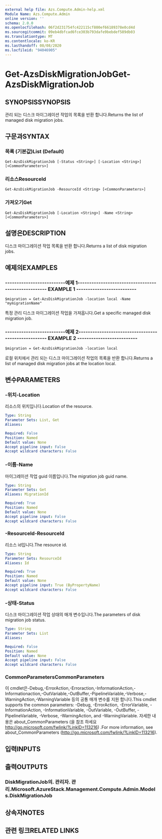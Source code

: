 ```yaml
---
external help file: Azs.Compute.Admin-help.xml
Module Name: Azs.Compute.Admin
online version: ''
schema: 2.0.0
ms.openlocfilehash: 06f2d231754fc422115cf800ef66189378e0cd4d
ms.sourcegitcommit: 09eb4dbfcad6fce303b793dafe9bebdef589db03
ms.translationtype: MT
ms.contentlocale: ko-KR
ms.lasthandoff: 08/08/2020
ms.locfileid: "94046905"
---
```

# <span data-ttu-id="7d910-101">Get-AzsDiskMigrationJob</span><span class="sxs-lookup"><span data-stu-id="7d910-101">Get-AzsDiskMigrationJob</span></span>

## <span data-ttu-id="7d910-102">SYNOPSIS</span><span class="sxs-lookup"><span data-stu-id="7d910-102">SYNOPSIS</span></span>
<span data-ttu-id="7d910-103">관리 되는 디스크 마이그레이션 작업의 목록을 반환 합니다.</span><span class="sxs-lookup"><span data-stu-id="7d910-103">Returns the list of managed disk migration jobs.</span></span>

## <span data-ttu-id="7d910-104">구문과</span><span class="sxs-lookup"><span data-stu-id="7d910-104">SYNTAX</span></span>

### <span data-ttu-id="7d910-105">목록 (기본값)</span><span class="sxs-lookup"><span data-stu-id="7d910-105">List (Default)</span></span>
```
Get-AzsDiskMigrationJob [-Status <String>] [-Location <String>] [<CommonParameters>]
```

### <span data-ttu-id="7d910-106">리소스</span><span class="sxs-lookup"><span data-stu-id="7d910-106">ResourceId</span></span>
```
Get-AzsDiskMigrationJob -ResourceId <String> [<CommonParameters>]
```

### <span data-ttu-id="7d910-107">가져오기</span><span class="sxs-lookup"><span data-stu-id="7d910-107">Get</span></span>
```
Get-AzsDiskMigrationJob [-Location <String>] -Name <String> [<CommonParameters>]
```

## <span data-ttu-id="7d910-108">설명은</span><span class="sxs-lookup"><span data-stu-id="7d910-108">DESCRIPTION</span></span>
<span data-ttu-id="7d910-109">디스크 마이그레이션 작업 목록을 반환 합니다.</span><span class="sxs-lookup"><span data-stu-id="7d910-109">Returns a list of disk migration jobs.</span></span>

## <span data-ttu-id="7d910-110">예제의</span><span class="sxs-lookup"><span data-stu-id="7d910-110">EXAMPLES</span></span>

### <span data-ttu-id="7d910-111">--------------------------예제 1--------------------------</span><span class="sxs-lookup"><span data-stu-id="7d910-111">-------------------------- EXAMPLE 1 --------------------------</span></span>
```
$migration = Get-AzsDiskMigrationJob -location local -Name "mymigrationName"
```

<span data-ttu-id="7d910-112">특정 관리 디스크 마이그레이션 작업을 가져옵니다.</span><span class="sxs-lookup"><span data-stu-id="7d910-112">Get a specific managed disk migration job.</span></span>

### <span data-ttu-id="7d910-113">--------------------------예제 2--------------------------</span><span class="sxs-lookup"><span data-stu-id="7d910-113">-------------------------- EXAMPLE 2 --------------------------</span></span>
```
$migration = Get-AzsDiskMigrationJob -location local
```

<span data-ttu-id="7d910-114">로컬 위치에서 관리 되는 디스크 마이그레이션 작업의 목록을 반환 합니다.</span><span class="sxs-lookup"><span data-stu-id="7d910-114">Returns a list of managed disk migration jobs at the location local.</span></span>

## <span data-ttu-id="7d910-115">변수</span><span class="sxs-lookup"><span data-stu-id="7d910-115">PARAMETERS</span></span>

### <span data-ttu-id="7d910-116">-위치</span><span class="sxs-lookup"><span data-stu-id="7d910-116">-Location</span></span>
<span data-ttu-id="7d910-117">리소스의 위치입니다.</span><span class="sxs-lookup"><span data-stu-id="7d910-117">Location of the resource.</span></span>

```yaml
Type: String
Parameter Sets: List, Get
Aliases: 

Required: False
Position: Named
Default value: None
Accept pipeline input: False
Accept wildcard characters: False
```

### <span data-ttu-id="7d910-118">-이름</span><span class="sxs-lookup"><span data-stu-id="7d910-118">-Name</span></span>
<span data-ttu-id="7d910-119">마이그레이션 작업 guid 이름입니다.</span><span class="sxs-lookup"><span data-stu-id="7d910-119">The migration job guid name.</span></span>

```yaml
Type: String
Parameter Sets: Get
Aliases: MigrationId

Required: True
Position: Named
Default value: None
Accept pipeline input: False
Accept wildcard characters: False
```

### <span data-ttu-id="7d910-120">-ResourceId</span><span class="sxs-lookup"><span data-stu-id="7d910-120">-ResourceId</span></span>
<span data-ttu-id="7d910-121">리소스 id입니다.</span><span class="sxs-lookup"><span data-stu-id="7d910-121">The resource id.</span></span>

```yaml
Type: String
Parameter Sets: ResourceId
Aliases: Id

Required: True
Position: Named
Default value: None
Accept pipeline input: True (ByPropertyName)
Accept wildcard characters: False
```

### <span data-ttu-id="7d910-122">-상태</span><span class="sxs-lookup"><span data-stu-id="7d910-122">-Status</span></span>
<span data-ttu-id="7d910-123">디스크 마이그레이션 작업 상태의 매개 변수입니다.</span><span class="sxs-lookup"><span data-stu-id="7d910-123">The parameters of disk migration job status.</span></span>

```yaml
Type: String
Parameter Sets: List
Aliases: 

Required: False
Position: Named
Default value: None
Accept pipeline input: False
Accept wildcard characters: False
```

### <span data-ttu-id="7d910-124">CommonParameters</span><span class="sxs-lookup"><span data-stu-id="7d910-124">CommonParameters</span></span>
<span data-ttu-id="7d910-125">이 cmdlet은-Debug,-ErrorAction,-Erroraction,-InformationAction,-Informationaction,-OutVariable,-OutBuffer,-PipelineVariable,-Verbose,-WarningAction,-WarningVariable 등의 공통 매개 변수를 지원 합니다.</span><span class="sxs-lookup"><span data-stu-id="7d910-125">This cmdlet supports the common parameters: -Debug, -ErrorAction, -ErrorVariable, -InformationAction, -InformationVariable, -OutVariable, -OutBuffer, -PipelineVariable, -Verbose, -WarningAction, and -WarningVariable.</span></span> <span data-ttu-id="7d910-126">자세한 내용은 about_CommonParameters (을 참조 하세요 http://go.microsoft.com/fwlink/?LinkID=113216) .</span><span class="sxs-lookup"><span data-stu-id="7d910-126">For more information, see about_CommonParameters (http://go.microsoft.com/fwlink/?LinkID=113216).</span></span>

## <span data-ttu-id="7d910-127">입력</span><span class="sxs-lookup"><span data-stu-id="7d910-127">INPUTS</span></span>

## <span data-ttu-id="7d910-128">출력</span><span class="sxs-lookup"><span data-stu-id="7d910-128">OUTPUTS</span></span>

### <span data-ttu-id="7d910-129">DiskMigrationJob의. 관리자. 관리.</span><span class="sxs-lookup"><span data-stu-id="7d910-129">Microsoft.AzureStack.Management.Compute.Admin.Models.DiskMigrationJob</span></span>

## <span data-ttu-id="7d910-130">상속자</span><span class="sxs-lookup"><span data-stu-id="7d910-130">NOTES</span></span>

## <span data-ttu-id="7d910-131">관련 링크</span><span class="sxs-lookup"><span data-stu-id="7d910-131">RELATED LINKS</span></span>

